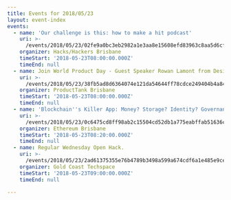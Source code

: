 ```yaml
---
title: Events for 2018/05/23
layout: event-index
events:
  - name: 'Our challenge is this: how to make a hit podcast'
    uri: >-
      /events/2018/05/23/02fe9a0bc3eb2982a1e3aa8e15608efd83963c8aa5d6cff78f48501e57b5b253
    organizer: Hacks/Hackers Brisbane
    timeStart: '2018-05-23T08:00:00.000Z'
    timeEnd: null
  - name: Join World Product Day - Guest Speaker Rowan Lamont from Designworks
    uri: >-
      /events/2018/05/23/38fb5ad8d6364074e121da54644ff78cdce249404b4a84473ab55a8320715cb0
    organizer: ProductTank Brisbane
    timeStart: '2018-05-23T08:00:00.000Z'
    timeEnd: null
  - name: 'Blockchain''s Killer App: Money? Storage? Identity? Governance? Kitties?'
    uri: >-
      /events/2018/05/23/0c6475cd8ff98ab2c15504cd52db1a775eabffab51636ccdcfe74a0585188f90
    organizer: Ethereum Brisbane
    timeStart: '2018-05-23T08:20:00.000Z'
    timeEnd: null
  - name: Regular Wednesday Open Hack.
    uri: >-
      /events/2018/05/23/2ad61375355e76b4789b3498a599a674cdf6a1e485e9ce7bd5acb355c6eadaad
    organizer: Gold Coast Techspace
    timeStart: '2018-05-23T09:00:00.000Z'
    timeEnd: null

---
```

